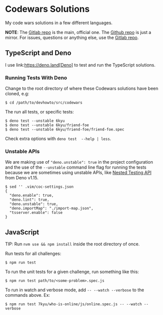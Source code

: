 # Codewars Solutions

My code wars solutions in a few different languages.

**NOTE**: The [Gitlab repo](https://gitlab.com/programming-studies/codewars-challenges) is the main, official one. The [Github repo](https://github.com/FernandoBasso/codewars-challenges) is just a mirror. For issues, questions or anything else, use the [Gitlab repo](https://gitlab.com/programming-studies/codewars-challenges).

## TypeScript and Deno

I use link:https://deno.land[Deno] to test and run the TypeScript solutions.

### Running Tests With Deno

Change to the root directory of where these Codewars solutions have been cloned, e.g:

```text
$ cd /path/to/devhowto/src/codewars
```

The run all tests, or specific tests:

```text
$ deno test --unstable 6kyu
$ deno test --unstable 6kyu/friend-foe
$ deno test --unstable 6kyu/friend-foe/friend-foe.spec
```

Check extra options with `deno test  --help | less`.

### Unstable APIs

We are making use of `"deno.unstable": true` in the project configuration and the use of the `--unstable` command line flag for running the tests because we are sometimes using unstable APIs, like [Nested Testing API](https://deno.com/blog/v1.15#nested-testing-api) from Deno v1.15.

```text
$ sed '' .vim/coc-settings.json
{
  "deno.enable": true,
  "deno.lint": true,
  "deno.unstable": true,
  "deno.importMap": "./import-map.json",
  "tsserver.enable": false
}
```

## JavaScript

TIP: Run `nvm use && npm install` inside the root directory of once.

Run tests for all challenges:

```text
$ npm run test
```

To run the unit tests for a given challenge, run something like this:

```text
$ npm run test path/to/<some-problem>.spec.js
```

To run in watch and verbose mode, add `-- --watch --verbose` to the commands above. Ex:

```text
$ npm run test 7kyu/who-is-online/js/online.spec.js -- --watch --verbose
```

